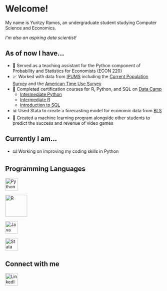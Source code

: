 # Welcome!
My name is Yuritzy Ramos, an undergraduate student studying Computer Science and Economics. 

*I'm also an aspiring data scientist!*

## As of now I have...
- 🍏 Served as a teaching assistant for the Python component of Probability and Statistics for Economists (ECON 220)
- 📈 Worked with data from [IPUMS](https://www.ipums.org) including the [Current Population Survey](https://cps.ipums.org/cps/) and the [American Time Use Survey](https://timeuse.ipums.org)
- 📑 Completed certification courses for R, Python, and SQL on [Data Camp](https://www.datacamp.com)
  * [Intermediate Python](https://www.datacamp.com/statement-of-accomplishment/course/858d701968df4224d3c34371634eb709d4c566eb)
  * [Intermediate R](https://www.datacamp.com/statement-of-accomplishment/course/ae6375b18b541280e50fcdbc414e018de806eacf)
  * [Introduction to SQL](https://www.datacamp.com/statement-of-accomplishment/course/28d617df6701d05ee35797c5d6378bce2fda8afc)
- 📊 Used Stata to create a forecasting model for economic data from [BLS](https://www.bls.gov)
- 🤖 Created a machine learning program alongside other students to predict the success and revenue of video games

## Currently I am...
- ⌨️ Working on improving my coding skills in Python

## Programming Languages 
[<img alt="Python" width="40px" src="https://upload.wikimedia.org/wikipedia/commons/c/c3/Python-logo-notext.svg"/>](https://github.com/yuritzyramos/Python-and-R)

[<img alt="R" width="70px" src="https://upload.wikimedia.org/wikipedia/commons/d/d0/RStudio_logo_flat.svg"/>](https://github.com/yuritzyramos/Python-and-R)

[<img alt="Java" width="40px" src="https://upload.wikimedia.org/wikipedia/en/3/30/Java_programming_language_logo.svg"/>](https://github.com/yuritzyramos/Java)

[<img alt="Stata" width="40px" src="https://upload.wikimedia.org/wikipedia/commons/7/79/Stata_logo_med_blue.png"/>](https://github.com/yuritzyramos/Stata)

## Connect with me 
[<img alt="LinkedIn" width="40px" src="https://upload.wikimedia.org/wikipedia/commons/c/ca/LinkedIn_logo_initials.png" />](https://www.linkedin.com/in/yuritzy-ramos/)
